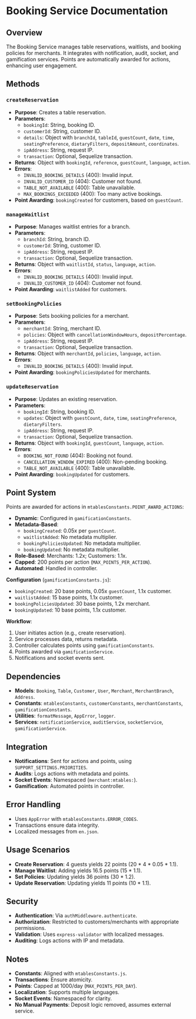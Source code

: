# Booking Service Documentation

## Overview
The Booking Service manages table reservations, waitlists, and booking policies for merchants. It integrates with notification, audit, socket, and gamification services. Points are automatically awarded for actions, enhancing user engagement.

## Methods

### `createReservation`
- **Purpose**: Creates a table reservation.
- **Parameters**:
  - `bookingId`: String, booking ID.
  - `customerId`: String, customer ID.
  - `details`: Object with `branchId`, `tableId`, `guestCount`, `date`, `time`, `seatingPreference`, `dietaryFilters`, `depositAmount`, `coordinates`.
  - `ipAddress`: String, request IP.
  - `transaction`: Optional, Sequelize transaction.
- **Returns**: Object with `bookingId`, `reference`, `guestCount`, `language`, `action`.
- **Errors**:
  - `INVALID_BOOKING_DETAILS` (400): Invalid input.
  - `INVALID_CUSTOMER_ID` (404): Customer not found.
  - `TABLE_NOT_AVAILABLE` (400): Table unavailable.
  - `MAX_BOOKINGS_EXCEEDED` (400): Too many active bookings.
- **Point Awarding**: `bookingCreated` for customers, based on `guestCount`.

### `manageWaitlist`
- **Purpose**: Manages waitlist entries for a branch.
- **Parameters**:
  - `branchId`: String, branch ID.
  - `customerId`: String, customer ID.
  - `ipAddress`: String, request IP.
  - `transaction`: Optional, Sequelize transaction.
- **Returns**: Object with `waitlistId`, `status`, `language`, `action`.
- **Errors**:
  - `INVALID_BOOKING_DETAILS` (400): Invalid input.
  - `INVALID_CUSTOMER_ID` (404): Customer not found.
- **Point Awarding**: `waitlistAdded` for customers.

### `setBookingPolicies`
- **Purpose**: Sets booking policies for a merchant.
- **Parameters**:
  - `merchantId`: String, merchant ID.
  - `policies`: Object with `cancellationWindowHours`, `depositPercentage`.
  - `ipAddress`: String, request IP.
  - `transaction`: Optional, Sequelize transaction.
- **Returns**: Object with `merchantId`, `policies`, `language`, `action`.
- **Errors**:
  - `INVALID_BOOKING_DETAILS` (400): Invalid input.
- **Point Awarding**: `bookingPoliciesUpdated` for merchants.

### `updateReservation`
- **Purpose**: Updates an existing reservation.
- **Parameters**:
  - `bookingId`: String, booking ID.
  - `updates`: Object with `guestCount`, `date`, `time`, `seatingPreference`, `dietaryFilters`.
  - `ipAddress`: String, request IP.
  - `transaction`: Optional, Sequelize transaction.
- **Returns**: Object with `bookingId`, `guestCount`, `language`, `action`.
- **Errors**:
  - `BOOKING_NOT_FOUND` (404): Booking not found.
  - `CANCELLATION_WINDOW_EXPIRED` (400): Non-pending booking.
  - `TABLE_NOT_AVAILABLE` (400): Table unavailable.
- **Point Awarding**: `bookingUpdated` for customers.

## Point System
Points are awarded for actions in `mtablesConstants.POINT_AWARD_ACTIONS`:
- **Dynamic**: Configured in `gamificationConstants`.
- **Metadata-Based**:
  - `bookingCreated`: 0.05x per `guestCount`.
  - `waitlistAdded`: No metadata multiplier.
  - `bookingPoliciesUpdated`: No metadata multiplier.
  - `bookingUpdated`: No metadata multiplier.
- **Role-Based**: Merchants: 1.2x; Customers: 1.1x.
- **Capped**: 200 points per action (`MAX_POINTS_PER_ACTION`).
- **Automated**: Handled in controller.

**Configuration** (`gamificationConstants.js`):
- `bookingCreated`: 20 base points, 0.05x `guestCount`, 1.1x customer.
- `waitlistAdded`: 15 base points, 1.1x customer.
- `bookingPoliciesUpdated`: 30 base points, 1.2x merchant.
- `bookingUpdated`: 10 base points, 1.1x customer.

**Workflow**:
1. User initiates action (e.g., create reservation).
2. Service processes data, returns metadata.
3. Controller calculates points using `gamificationConstants`.
4. Points awarded via `gamificationService`.
5. Notifications and socket events sent.

## Dependencies
- **Models**: `Booking`, `Table`, `Customer`, `User`, `Merchant`, `MerchantBranch`, `Address`.
- **Constants**: `mtablesConstants`, `customerConstants`, `merchantConstants`, `gamificationConstants`.
- **Utilities**: `formatMessage`, `AppError`, `logger`.
- **Services**: `notificationService`, `auditService`, `socketService`, `gamificationService`.

## Integration
- **Notifications**: Sent for actions and points, using `SUPPORT_SETTINGS.PRIORITIES`.
- **Audits**: Logs actions with metadata and points.
- **Socket Events**: Namespaced (`merchant:mtables:`).
- **Gamification**: Automated points in controller.

## Error Handling
- Uses `AppError` with `mtablesConstants.ERROR_CODES`.
- Transactions ensure data integrity.
- Localized messages from `en.json`.

## Usage Scenarios
- **Create Reservation**: 4 guests yields 22 points (20 * 4 * 0.05 * 1.1).
- **Manage Waitlist**: Adding yields 16.5 points (15 * 1.1).
- **Set Policies**: Updating yields 36 points (30 * 1.2).
- **Update Reservation**: Updating yields 11 points (10 * 1.1).

## Security
- **Authentication**: Via `authMiddleware.authenticate`.
- **Authorization**: Restricted to customers/merchants with appropriate permissions.
- **Validation**: Uses `express-validator` with localized messages.
- **Auditing**: Logs actions with IP and metadata.

## Notes
- **Constants**: Aligned with `mtablesConstants.js`.
- **Transactions**: Ensure atomicity.
- **Points**: Capped at 1000/day (`MAX_POINTS_PER_DAY`).
- **Localization**: Supports multiple languages.
- **Socket Events**: Namespaced for clarity.
- **No Manual Payments**: Deposit logic removed, assumes external service.